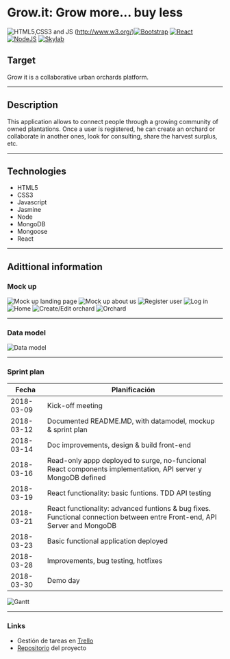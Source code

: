 # Grow.it: Grow more... buy less

![HTML5,CSS3 and JS](https://github.com/FransLopez/logo-images/blob/master/logos/html5-css3-js.png)          (http://www.w3.org/)[![Bootstrap](https://github.com/FransLopez/logo-images/blob/master/logos/bootstrap.png)](http://getbootstrap.com/)          [![React](https://github.com/FransLopez/logo-images/blob/master/logos/react.png)](https://facebook.github.io/react/)          [![NodeJS](https://github.com/FransLopez/logo-images/blob/master/logos/nodejs.png)](https://nodejs.org/)          [![Skylab](https://github.com/FransLopez/logo-images/blob/master/logos/skylab-56.png)](http://www.skylabcoders.com/)  

## Target

Grow it is a collaborative urban orchards platform.

-------------------------------------------------------


## Description

This application allows to connect people through a growing community of owned plantations. Once a user is registered, he can create an orchard or collaborate in another ones, look for consulting, share the harvest surplus, etc.

-------------------------------------------------------


## Technologies

* HTML5
* CSS3
* Javascript
* Jasmine
* Node
* MongoDB
* Mongoose
* React

-------------------------------------------------------


## Adittional information

### Mock up

![Mock up landing page](https://github.com/csd0/Grow.it/blob/master/public/imgs/mockUp_landingPage.png)
![Mock up about us](https://github.com/csd0/Grow.it/blob/master/public/imgs/mockUp_aboutUs.png)
![Register user](https://github.com/csd0/Grow.it/blob/master/public/imgs/mockUp_registerUser.png)
![Log in](https://github.com/csd0/Grow.it/blob/master/public/imgs/mockUp_logIn.png)
![Home](https://github.com/csd0/Grow.it/blob/master/public/imgs/mockUp_home.png)
![Create/Edit orchard](https://github.com/csd0/Grow.it/blob/master/public/imgs/mockUp_createEditOrchard.png)
![Orchard](https://github.com/csd0/Grow.it/blob/master/public/imgs/mockUp_orchard.png)

-------------------------------------------------------


### Data model

![Data model](https://github.com/csd0/Grow.it/blob/master/public/imgs/Data_model.png)

-------------------------------------------------------


### Sprint plan

|    Fecha   |  Planificación  |
|------------|-----------------|
| 2018-03-09 | Kick-off meeting | 
| 2018-03-12 | Documented README.MD, with datamodel, mockup & sprint plan | 
| 2018-03-14 | Doc improvements, design & build front-end | 
| 2018-03-16 | Read-only appp deployed to surge, no-funcional React components implementation, API server y MongoDB defined| 
| 2018-03-19 | React functionality: basic funtions. TDD API testing | 
| 2018-03-21 | React functionality: advanced funtions & bug fixes. Functional connection between entre Front-end, API Server and MongoDB | 
| 2018-03-23 | Basic functional application deployed | 
| 2018-03-28 | Improvements, bug testing, hotfixes | 
| 2018-03-30 | Demo day | 

![Gantt](https://github.com/csd0/Grow.it/blob/master/public/imgs/Gantt.png)

-------------------------------------------------------


### Links
* Gestión de tareas en [Trello](https://trello.com/b/tXKaT7at)
* [Repositorio](TO-DO) del proyecto
